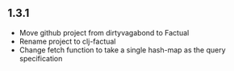 ## 1.3.1

  * Move github project from dirtyvagabond to Factual
  * Rename project to clj-factual
  * Change fetch function to take a single hash-map as the query specification
